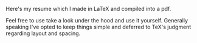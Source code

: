 Here's my resume which I made in LaTeX and compiled into a pdf.

Feel free to use take a look under the hood and use it yourself.
Generally speaking I've opted to keep things simple and deferred
to TeX's judgment regarding layout and spacing.
